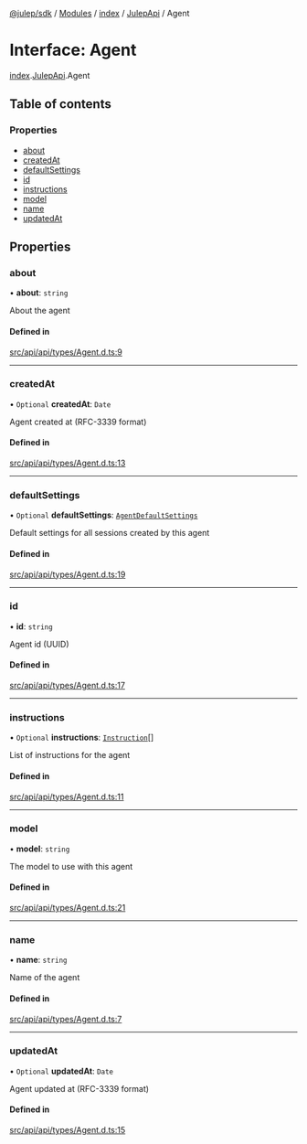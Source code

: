 [@julep/sdk](../README.md) / [Modules](../modules.md) / [index](../modules/index.md) / [JulepApi](../modules/index.JulepApi.md) / Agent

# Interface: Agent

[index](../modules/index.md).[JulepApi](../modules/index.JulepApi.md).Agent

## Table of contents

### Properties

- [about](index.JulepApi.Agent.md#about)
- [createdAt](index.JulepApi.Agent.md#createdat)
- [defaultSettings](index.JulepApi.Agent.md#defaultsettings)
- [id](index.JulepApi.Agent.md#id)
- [instructions](index.JulepApi.Agent.md#instructions)
- [model](index.JulepApi.Agent.md#model)
- [name](index.JulepApi.Agent.md#name)
- [updatedAt](index.JulepApi.Agent.md#updatedat)

## Properties

### about

• **about**: `string`

About the agent

#### Defined in

[src/api/api/types/Agent.d.ts:9](https://github.com/julep-ai/samantha-dev/blob/1a65618/sdks/js/src/api/api/types/Agent.d.ts#L9)

___

### createdAt

• `Optional` **createdAt**: `Date`

Agent created at (RFC-3339 format)

#### Defined in

[src/api/api/types/Agent.d.ts:13](https://github.com/julep-ai/samantha-dev/blob/1a65618/sdks/js/src/api/api/types/Agent.d.ts#L13)

___

### defaultSettings

• `Optional` **defaultSettings**: [`AgentDefaultSettings`](index.JulepApi.AgentDefaultSettings.md)

Default settings for all sessions created by this agent

#### Defined in

[src/api/api/types/Agent.d.ts:19](https://github.com/julep-ai/samantha-dev/blob/1a65618/sdks/js/src/api/api/types/Agent.d.ts#L19)

___

### id

• **id**: `string`

Agent id (UUID)

#### Defined in

[src/api/api/types/Agent.d.ts:17](https://github.com/julep-ai/samantha-dev/blob/1a65618/sdks/js/src/api/api/types/Agent.d.ts#L17)

___

### instructions

• `Optional` **instructions**: [`Instruction`](index.JulepApi.Instruction.md)[]

List of instructions for the agent

#### Defined in

[src/api/api/types/Agent.d.ts:11](https://github.com/julep-ai/samantha-dev/blob/1a65618/sdks/js/src/api/api/types/Agent.d.ts#L11)

___

### model

• **model**: `string`

The model to use with this agent

#### Defined in

[src/api/api/types/Agent.d.ts:21](https://github.com/julep-ai/samantha-dev/blob/1a65618/sdks/js/src/api/api/types/Agent.d.ts#L21)

___

### name

• **name**: `string`

Name of the agent

#### Defined in

[src/api/api/types/Agent.d.ts:7](https://github.com/julep-ai/samantha-dev/blob/1a65618/sdks/js/src/api/api/types/Agent.d.ts#L7)

___

### updatedAt

• `Optional` **updatedAt**: `Date`

Agent updated at (RFC-3339 format)

#### Defined in

[src/api/api/types/Agent.d.ts:15](https://github.com/julep-ai/samantha-dev/blob/1a65618/sdks/js/src/api/api/types/Agent.d.ts#L15)
